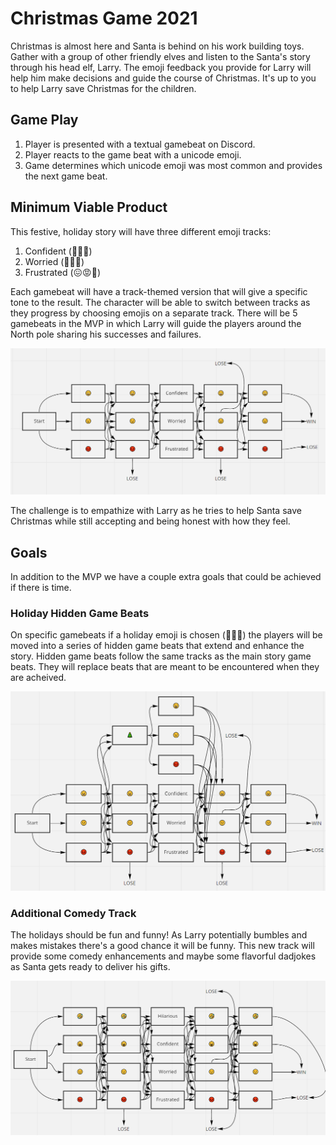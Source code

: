 # Christmas Game 2021

Christmas is almost here and Santa is behind on his work building toys. Gather with a group of other friendly elves and listen to the Santa's story through his head elf, Larry. The emoji feedback you provide for Larry will help him make decisions and guide the course of Christmas. It's up to you to help Larry save Christmas for the children.

## Game Play

1. Player is presented with a textual gamebeat on Discord.
1. Player reacts to the game beat with a unicode emoji.
1. Game determines which unicode emoji was most common and provides the next game beat.

## Minimum Viable Product

This festive, holiday story will have three different emoji tracks:

1. Confident (🙂😉😀)
1. Worried (🤔🤨😟)
1. Frustrated (😖😡👺)

Each gamebeat will have a track-themed version that will give a specific tone to the result. The character will be able to switch between tracks as they progress by choosing emojis on a separate track. There will be 5 gamebeats in the MVP in which Larry will guide the players around the North pole sharing his successes and failures.

![MVP Flowchart](img/gdd_diagrams/mvp.png "Minimum Viable Product")

The challenge is to empathize with Larry as he tries to help Santa save Christmas while still accepting and being honest with how they feel.

## Goals

In addition to the MVP we have a couple extra goals that could be achieved if there is time.

### Holiday Hidden Game Beats

On specific gamebeats if a holiday emoji is chosen (🎄🎅🤶) the players will be moved into a series of hidden game beats that extend and enhance the story. Hidden game beats follow the same tracks as the main story game beats. They will replace beats that are meant to be encountered when they are acheived.

![Holiday Game Beats Flowchart](img/gdd_diagrams/hiddenholidayadventures.png "Hidden Holiday Gamebeats")

### Additional Comedy Track

The holidays should be fun and funny! As Larry potentially bumbles and makes mistakes there's a good chance it will be funny. This new track will provide some comedy enhancements and maybe some flavorful dadjokes as Santa gets ready to deliver his gifts.

![Hilarious Track Flowchart](img/gdd_diagrams/comedytrack.png "Comedy Track")